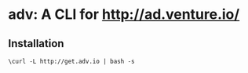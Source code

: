# adv: A CLI for http://ad.venture.io/

## Installation

```
\curl -L http://get.adv.io | bash -s
```
